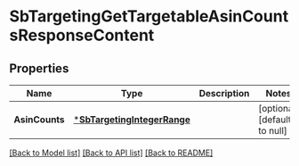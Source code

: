# SbTargetingGetTargetableAsinCountsResponseContent

## Properties
Name | Type | Description | Notes
------------ | ------------- | ------------- | -------------
**AsinCounts** | [***SbTargetingIntegerRange**](SBTargetingIntegerRange.md) |  | [optional] [default to null]

[[Back to Model list]](../README.md#documentation-for-models) [[Back to API list]](../README.md#documentation-for-api-endpoints) [[Back to README]](../README.md)

